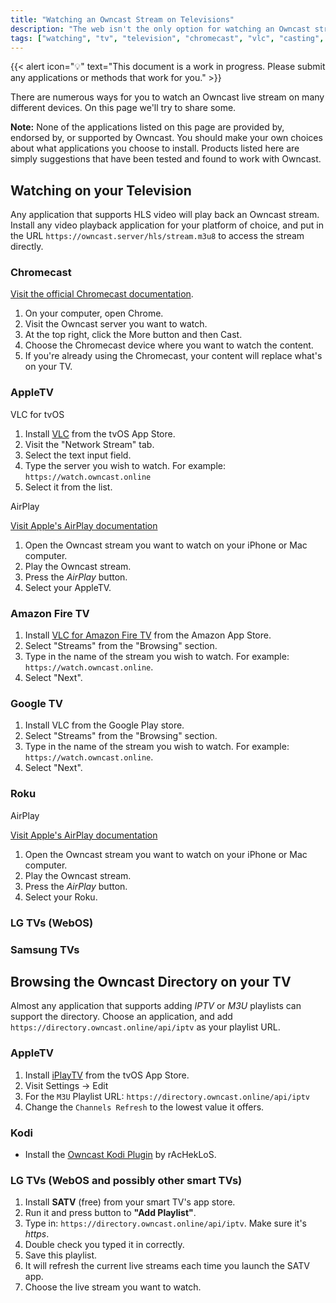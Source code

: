 ```yaml
---
title: "Watching an Owncast Stream on Televisions"
description: "The web isn't the only option for watching an Owncast stream."
tags: ["watching", "tv", "television", "chromecast", "vlc", "casting", "kodi"]
---
```


{{< alert icon="💡" text="This document is a work in progress. Please submit any applications or methods that work for you." >}}

There are numerous ways for you to watch an Owncast live stream on many
different devices. On this page we'll try to share some.

**Note:** None of the applications listed on this page are provided by, endorsed by, or supported by Owncast. You should make your own choices about what applications you choose to install. Products listed here are simply suggestions that have been tested and found to work with Owncast.

## Watching on your Television

Any application that supports HLS video will play back an Owncast stream. Install any video playback application for your platform of choice, and put in the URL `https://owncast.server/hls/stream.m3u8` to access the stream directly.

### Chromecast

[Visit the official Chromecast documentation](https://support.google.com/chromecast/answer/3228332).

1. On your computer, open Chrome.
1. Visit the Owncast server you want to watch.
1. At the top right, click the More button and then Cast.
1. Choose the Chromecast device where you want to watch the content.
1. If you're already using the Chromecast, your content will replace what's on your TV.

### AppleTV

VLC for tvOS

1. Install [VLC](https://www.videolan.org/vlc/download-appletv.html) from the tvOS App Store.
1. Visit the "Network Stream" tab.
1. Select the text input field.
1. Type the server you wish to watch.  For example: `https://watch.owncast.online`
1. Select it from the list.

AirPlay

[Visit Apple's AirPlay documentation](https://support.apple.com/en-us/HT204289)

1. Open the Owncast stream you want to watch on your iPhone or Mac computer.
1. Play the Owncast stream.
1. Press the _AirPlay_ button.
1. Select your AppleTV.

### Amazon Fire TV

1. Install [VLC for Amazon Fire TV](https://www.amazon.com/VLC-Mobile-Team-for-Fire/dp/B00U65KQMQ) from the Amazon App Store.
1. Select "Streams" from the "Browsing" section.
1. Type in the name of the stream you wish to watch. For example: `https://watch.owncast.online`.
1. Select "Next".


### Google TV

1. Install VLC from the Google Play store.
1. Select "Streams" from the "Browsing" section.
1. Type in the name of the stream you wish to watch. For example: `https://watch.owncast.online`.
1. Select "Next".

### Roku

AirPlay

[Visit Apple's AirPlay documentation](https://support.apple.com/en-us/HT204289)

1. Open the Owncast stream you want to watch on your iPhone or Mac computer.
1. Play the Owncast stream.
1. Press the _AirPlay_ button.
1. Select your Roku.

### LG TVs (WebOS)

### Samsung TVs

## Browsing the Owncast Directory on your TV

Almost any application that supports adding _IPTV_ or _M3U_ playlists can support the directory.
Choose an application, and add `https://directory.owncast.online/api/iptv` as your playlist URL.

### AppleTV

1. Install [iPlayTV](https://apps.apple.com/us/app/iplaytv-iptv-m3u-player/id1072226801) from the tvOS App Store.
1. Visit Settings -> Edit
1. For the `M3U` Playlist URL: `https://directory.owncast.online/api/iptv`
1. Change the `Channels Refresh` to the lowest value it offers.

### Kodi

- Install the [Owncast Kodi Plugin](https://github.com/rAcHekLoS/plugin.video.owncast) by rAcHekLoS.

### LG TVs (WebOS and possibly other smart TVs)

1. Install **SATV** (free) from your smart TV's app store.
1. Run it and press button to **"Add Playlist"**.
1. Type in: `https://directory.owncast.online/api/iptv`. Make sure it's _https_.
1. Double check you typed it in correctly.
1. Save this playlist.
1. It will refresh the current live streams each time you launch the SATV app.
1. Choose the live stream you want to watch.
